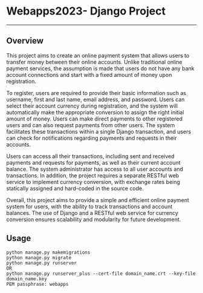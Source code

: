 # Webapps2023- Django Project
---
## Overview

This project aims to create an online payment system that allows users to transfer money between their online accounts. Unlike traditional online payment services, the assumption is made that users do not have any bank account connections and start with a fixed amount of money upon registration. 

To register, users are required to provide their basic information such as username, first and last name, email address, and password. Users can select their account currency during registration, and the system will automatically make the appropriate conversion to assign the right initial amount of money.
Users can make direct payments to other registered users and can also request payments from other users. The system facilitates these transactions within a single Django transaction, and users can check for notifications regarding payments and requests in their accounts. 

Users can access all their transactions, including sent and received payments and requests for payments, as well as their current account balance.
The system administrator has access to all user accounts and transactions. In addition, the project requires a separate RESTful web service to implement currency conversion, with exchange rates being statically assigned and hard-coded in the source code.

Overall, this project aims to provide a simple and efficient online payment system for users, with the ability to track transactions and account balances. The use of Django and a RESTful web service for currency conversion ensures scalability and modularity for future development.

## Usage 

```
python manage.py makemigrations
python manage.py migrate
python manage.py runserver
OR
python manage.py runserver_plus --cert-file domain_name.crt --key-file domain_name.key
PEM passphrase: webapps
```

